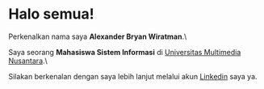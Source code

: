 # Halo semua! 

Perkenalkan nama saya **Alexander Bryan Wiratman**.\

Saya seorang **Mahasiswa Sistem Informasi** di [Universitas Multimedia Nusantara](https://www.umn.ac.id/en/home/).\

Silakan berkenalan dengan saya lebih lanjut melalui akun [Linkedin](https://www.linkedin.com/in/alexander-bryan-wiratman-523aa5195) saya ya.
